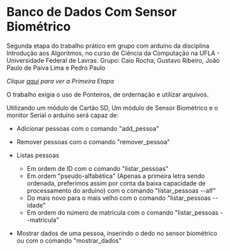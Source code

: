 # Banco de Dados Com Sensor Biométrico
Segunda etapa do trabalho prático em grupo com arduino da disciplina Introdução aos Algoritmos, no curso de Ciência da Computação na UFLA - Universidade Federal de Lavras.
Grupo: Caio Rocha, Gustavo Ribeiro, João Paulo de Paiva Lima e Pedro Paulo

*Clique [aqui]() para ver a Primeira Etapa*

O trabalho exigia o uso de Ponteiros, de ordernação e utilizar arquivos.

Utilizando um módulo de Cartão SD, Um módulo de Sensor Biométrico e o monitor Serial o arduino será capaz de:
* Adicionar pessoas com o comando "add_pessoa"

* Remover pessoas com o comando "remover_pessoa"

* Listas pessoas
  * Em ordem de ID com o comando "listar_pessoas"
  * Em ordem "pseudo-alfabética" (Apenas a primeira letra sendo ordenada, preferimos assim por conta da baixa capacidade de processamento do arduino) com o comando "listar_pessoas --alf"
  * Do mais novo para o mais velho com o comando "listar_pessoas --idade"
  * Em ordem do número de matrícula com o comando "listar_pessoas --matricula"

* Mostrar dados de uma pessoa, inserindo o dedo no sensor biométrico ou com o comando "mostrar_dados"
